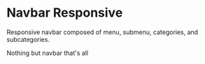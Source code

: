 # Navbar Responsive 
Responsive navbar composed of menu, submenu, categories, and subcategories.

Nothing but navbar that's all
